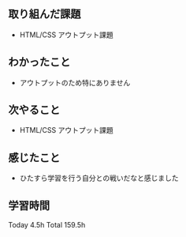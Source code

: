 ## 取り組んだ課題
- HTML/CSS アウトプット課題
## わかったこと
- アウトプットのため特にありません
## 次やること
- HTML/CSS アウトプット課題
## 感じたこと
- ひたすら学習を行う自分との戦いだなと感じました
## 学習時間
Today 4.5h Total 159.5h

